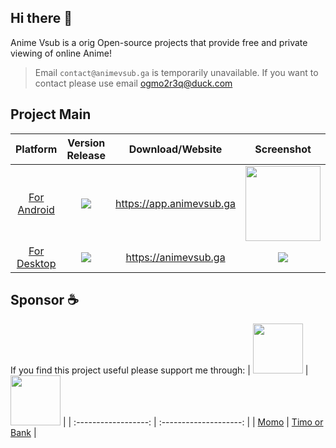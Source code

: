 ## Hi there 👋

Anime Vsub is a orig Open-source projects that provide free and private viewing of online Anime!

> Email `contact@animevsub.ga` is temporarily unavailable. If you want to contact please use email ogmo2r3q@duck.com

## Project Main
| Platform | Version Release | Download/Website | Screenshot |
| :-------------------: | :---------------: | :---------: | :------------------------------: |
| [For Android](https://github.com/anime-vsub/app) | <img src="https://img.shields.io/github/v/release/anime-vsub/app?color=green&display_name=tag&label=APK" > | https://app.animevsub.ga | <img src="https://github.com/anime-vsub/app/raw/main/meta/screenshoots/Screenshot_2022-10-05-22-28-37-000_git.shin.animevsub.jpg" width="120px"> |
| [For Desktop](https://github.com/anime-vsub/desktop-web) | <img src="https://img.shields.io/github/package-json/v/anime-vsub/desktop-web/release?color=b&label=release" > | https://animevsub.ga | <img src="https://user-images.githubusercontent.com/45375496/203582106-746b9c5f-617b-42c0-92c8-98b77b962f93.jpeg" style="max-width: 440px"> | 

## Sponsor ☕
If you find this project useful please support me through:
| [<img src="https://user-images.githubusercontent.com/45375496/209764740-d202626d-4acd-4517-a5dc-e94993eeeb0a.png" width="80" />](https://me.momo.vn/tachibshin) | [<img src="https://user-images.githubusercontent.com/45375496/210380009-53fcdbb0-f6a4-4e7f-bfc9-e59938151805.png" width="80" />](https://anime-vsub.github.io/about/sponsors) |
| :------------------: | :--------------------: |
| [Momo](https://me.momo.vn/tachibshin) | [Timo or Bank](https://anime-vsub.github.io/about/sponsors) |

<!--

**Here are some ideas to get you started:**

🙋‍♀️ A short introduction - what is your organization all about?
🌈 Contribution guidelines - how can the community get involved?
👩‍💻 Useful resources - where can the community find your docs? Is there anything else the community should know?
🍿 Fun facts - what does your team eat for breakfast?
🧙 Remember, you can do mighty things with the power of [Markdown](https://docs.github.com/github/writing-on-github/getting-started-with-writing-and-formatting-on-github/basic-writing-and-formatting-syntax)
-->
